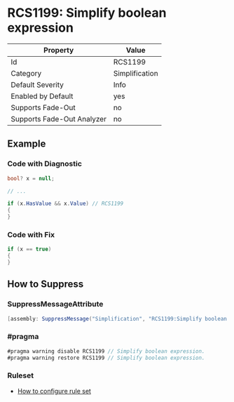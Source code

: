 # RCS1199: Simplify boolean expression

Property | Value
--- | ---
Id|RCS1199
Category|Simplification
Default Severity|Info
Enabled by Default|yes
Supports Fade\-Out|no
Supports Fade\-Out Analyzer|no

## Example

### Code with Diagnostic

```csharp
bool? x = null;

// ...

if (x.HasValue && x.Value) // RCS1199
{
}
```

### Code with Fix

```csharp
if (x == true)
{
}
```

## How to Suppress

### SuppressMessageAttribute

```csharp
[assembly: SuppressMessage("Simplification", "RCS1199:Simplify boolean expression.", Justification = "<Pending>")]
```

### \#pragma

```csharp
#pragma warning disable RCS1199 // Simplify boolean expression.
#pragma warning restore RCS1199 // Simplify boolean expression.
```

### Ruleset

* [How to configure rule set](../HowToConfigureAnalyzers.md)
